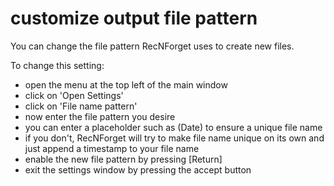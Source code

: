 # customize output file pattern
You can change the file pattern RecNForget uses to create new files.

To change this setting:
- open the menu at the top left of the main window
- click on 'Open Settings'
- click on 'File name pattern'
- now enter the file pattern you desire
- you can enter a placeholder such as (Date) to ensure a unique file name
- if you don't, RecNForget will try to make file name unique on its own and just append a timestamp to your file name
- enable the new file pattern by pressing [Return]
- exit the settings window by pressing the accept button
